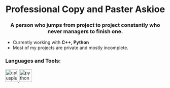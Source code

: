 <h1 align="center">Professional Copy and Paster Askioe</h1>
<h3 align="center">A person who jumps from project to project constantly who never managers to finish one.</h3>

- Currently working with **C++, Python**
- Most of my projects are private and mostly incomplete.


<h3 align="left">Languages and Tools:</h3>
<p align="left"> <a href="https://www.w3schools.com/cpp/" target="_blank"> <img src="https://devicons.github.io/devicon/devicon.git/icons/cplusplus/cplusplus-original.svg" alt="cplusplus" width="40" height="40"/> </a> <a href="https://www.python.org" target="_blank"> <img src="https://devicons.github.io/devicon/devicon.git/icons/python/python-original.svg" alt="python" width="40" height="40"/> </a> </p>
